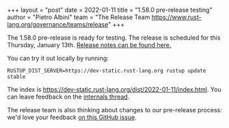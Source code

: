 +++
layout = "post"
date = 2022-01-11
title = "1.58.0 pre-release testing"
author = "Pietro Albini"
team = "The Release Team <https://www.rust-lang.org/governance/teams/release>"
+++

The 1.58.0 pre-release is ready for testing. The release is scheduled for this
Thursday, January 13th. [Release notes can be found here.][relnotes]

You can try it out locally by running:

```plain
RUSTUP_DIST_SERVER=https://dev-static.rust-lang.org rustup update stable
```

The index is <https://dev-static.rust-lang.org/dist/2022-01-11/index.html>. You
can leave feedback on the [internals thread][internals].

The release team is also thinking about changes to our pre-release process:
we'd love your feedback [on this GitHub issue][feedback].

[relnotes]: https://github.com/rust-lang/rust/blob/stable/RELEASES.md#version-1580-2022-01-13
[internals]: https://internals.rust-lang.org/t/rust-1-58-0-pre-release-testing/15946
[feedback]: https://github.com/rust-lang/release-team/issues/16
